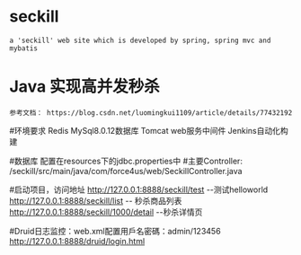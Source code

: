 # seckill
	a 'seckill' web site which is developed by spring, spring mvc and mybatis

# Java 实现高并发秒杀
    参考文档： https://blog.csdn.net/luomingkui1109/article/details/77432192

#环境要求
	Redis
	MySql8.0.12数据库
	Tomcat web服务中间件
	Jenkins自动化构建

#数据库
	配置在resources下的jdbc.properties中
#主要Controller:
	/seckill/src/main/java/com/force4us/web/SeckillController.java


#启动项目，访问地址
	http://127.0.0.1:8888/seckill/test --测试helloworld
	http://127.0.0.1:8888/seckill/list  -- 秒杀商品列表
	http://127.0.0.1:8888/seckill/1000/detail --秒杀详情页


#Druid日志监控：web.xml配置用戶名密碼：admin/123456
	http://127.0.0.1:8888/druid/login.html    